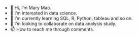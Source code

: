 - 👋 Hi, I’m Mary Mao.
- 👀 I’m interested in data science.
- 🌱 I’m currently learning SQL, R, Python, tableau and so on.
- 💞️ I’m looking to collaborate on data analysis study.
- 📫 How to reach me through comments.

<!---
memorymao/memorymao is a ✨ special ✨ repository because its `README.md` (this file) appears on your GitHub profile.
You can click the Preview link to take a look at your changes.
--->
